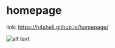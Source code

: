 # homepage

link: https://h4shell.github.io/homepage/

![alt text](https://github.com/h4shell/homepage/blob/master/preview/preview.png?raw=true)


